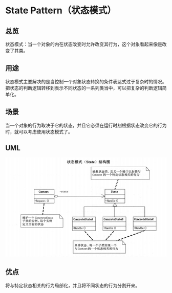 # State Pattern（状态模式）

## 总览

状态模式：当一个对象的内在状态改变时允许改变其行为，这个对象看起来像是改变了其类。

## 用途

状态模式主要解决的是当控制一个对象状态转换的条件表达式过于复杂时的情况。把状态的判断逻辑转移到表示不同状态的一系列类当中，可以把复杂的判断逻辑简单化。

## 场景

当一个对象的行为取决于它的状态，并且它必须在运行时刻根据状态改变它的行为时，就可以考虑使用状态模式了。

## UML

![State Pattern](images/state_pattern.png)

## 优点

将与特定状态相关的行为局部化，并且将不同状态的行为分割开来。
